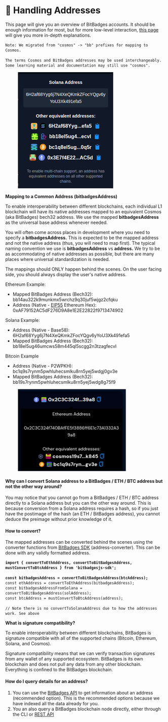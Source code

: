 # 👤 Handling Addresses

This page will give you an overview of BitBadges accounts. It should be enough information for most, but for more low-level interaction, [this page](core-concepts/general/accounts-technical.md) will give you more in-depth explanations.

```
Note: We migrated from "cosmos" -> "bb" prefixes for mapping to Cosmos.

The terms Cosmos and BitBadges addresses may be used interchangeably.
Some learning material and documentation may still use "cosmos".
```

<figure><img src="../.gitbook/assets/image (3).png" alt=""><figcaption></figcaption></figure>

**Mapping to a Common Address (bitbadgesAddress)**

To enable interoperability between different blockchains, each individual L1 blockchain will have its native addresses mapped to an equivalent Cosmos (aka BitBadges) bech32 address. We use the mapped **bitbadgesAddress** as the universal base address whenever needed.

You will often come across places in development where you need to specify a **bitbadgesAddress.** This is expected to be the mapped address and not the native address (thus, you will need to map first). The typical naming convention we use is **bitbadgesAddress** vs **address.** We try to be as accommodating of native addresses as possible, but there are many places where universal standardization is needed.

The mappings should ONLY happen behind the scenes. On the user facing side, you should always display the user's native address.

Ethereum Example:

* Mapped BitBadges Address (Bech32): bb14au322k9munkmx5wrchz9q30juf5wjgz2cfqku
* Address (Native - [EIP55](https://eips.ethereum.org/EIPS/eip-55) Ethereum Hex): 0xAF79152AC5dF276D9A8e1E2E22822f9713474902

Solana Example:

* Address (Native - Base58): 6H2af68Yyg6j7N4XeQKmkZFocYQgv6yYoU3Xk491efa5
* Mapped BitBadges Address (Bech32): bb18el5ug46umcws58m445ql5scgg2n3tzagfecvl

Bitcoin Example

* Address (Native - P2WPKH): bc1q9s7rynm5pwhluhecsmlku8rn5yej5wdgj0gv3e
* Mapped BitBadges Address (Bech32): bb19s7rynm5pwhluhecsmlku8rn5yej5wdg8g75f9

<figure><img src="../.gitbook/assets/image (9) (1) (1).png" alt=""><figcaption></figcaption></figure>

#### Why can I convert Solana address to a BitBadges / ETH / BTC address but not the other way around?

You may notice that you cannot go from a BitBadges / ETH / BTC address directly to a Solana address but you can the other way around. This is because conversion from a Solana address requires a hash, so if you just have the postimage of the hash (an ETH / BitBadges address), you cannot deduce the preimage without prior knowledge of it.

#### **How to convert?**

The mapped addresses can be converted behind the scenes using the converter functions from [BitBadges SDK](bitbadges-sdk/) (address-converter). This can be done with any validly formatted address.

<pre class="language-typescript"><code class="lang-typescript"><strong>import { convertToEthAddress, convertToBitBadgesAddress, mustConvertToBtcAddress } from 'bitbadgesjs-sdk';
</strong>
<strong>const bitbadgesAddress = convertToBitBadgesAddress(btcAddress);
</strong>const ethAddress = convertToEthAddress(bitbadgesAddress);
const bitbadgesAddressFromSolana = convertToBitBadgesAddress(solAddress);
const btcAddress = mustConvertToBtcAddress(address);

// Note there is no convertToSolanaAddress due to how the addresses work. See above
</code></pre>

**What is signature compatibility?**

To enable interoperability between different blockchains, BitBadges is signature compatible with all of the supported chains (Bitcoin, Ethereum, Solana, and Cosmos).

Signature compatibility means that we can verify transaction signatures from any wallet of any supported ecosystem. BitBadges is its own blockchain and does not pull any data from any other blockchain. Everything is confined to the BitBadges blockchain.

#### **How do I query details for an address?**

1. You can use the [BitBadges API](bitbadges-api/api.md) to get information about an address (recommended option). This is the recommended options because we have indexed all the data already for you.
2. You an also query a BitBadges blockchain node directly, either through the CLI or [REST API](https://docs.cosmos.network/v0.46/run-node/interact-node.html)

